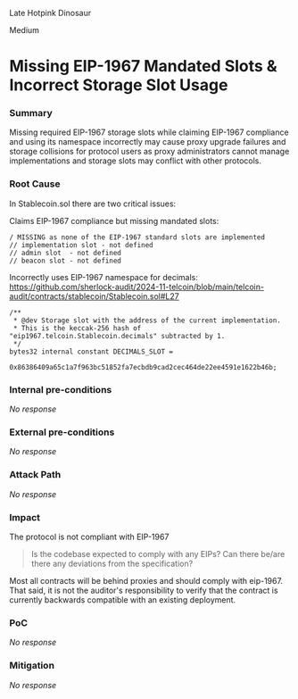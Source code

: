 Late Hotpink Dinosaur

Medium

# Missing EIP-1967 Mandated Slots & Incorrect Storage Slot Usage

### Summary

Missing required EIP-1967 storage slots while claiming EIP-1967 compliance and using its namespace incorrectly may cause proxy upgrade failures and storage collisions for protocol users as proxy administrators cannot manage implementations and storage slots may conflict with other protocols.

### Root Cause

In Stablecoin.sol there are two critical issues:

Claims EIP-1967 compliance but missing mandated slots:

```solidity
/ MISSING as none of the EIP-1967 standard slots are implemented
// implementation slot - not defined
// admin slot  - not defined
// beacon slot - not defined
```

Incorrectly uses EIP-1967 namespace for decimals:
https://github.com/sherlock-audit/2024-11-telcoin/blob/main/telcoin-audit/contracts/stablecoin/Stablecoin.sol#L27
```solidity
/**
 * @dev Storage slot with the address of the current implementation.
 * This is the keccak-256 hash of "eip1967.telcoin.Stablecoin.decimals" subtracted by 1.
 */
bytes32 internal constant DECIMALS_SLOT =
    0x86386409a65c1a7f963bc51852fa7ecbdb9cad2cec464de22ee4591e1622b46b;
```



### Internal pre-conditions

_No response_

### External pre-conditions

_No response_

### Attack Path

_No response_

### Impact

The protocol is not compliant with EIP-1967

> Is the codebase expected to comply with any EIPs? Can there be/are there any deviations from the specification?

Most all contracts will be behind proxies and should comply with eip-1967. That said, it is not the auditor's responsibility to verify that the contract is currently backwards compatible with an existing deployment.

### PoC

_No response_

### Mitigation

_No response_